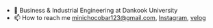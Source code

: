 - 🌱 Business & Industrial Engineering at Dankook University
- 📫 How to reach me minichocobar123@gmail.com, <a href="https://www.instagram.com/hyun__0807/">Instagram</a>, <a href="https://velog.io/@saksakki">velog</a>

<!---
saksakki/saksakki is a ✨ special ✨ repository because its `README.md` (this file) appears on your GitHub profile.
You can click the Preview link to take a look at your changes.
--->
